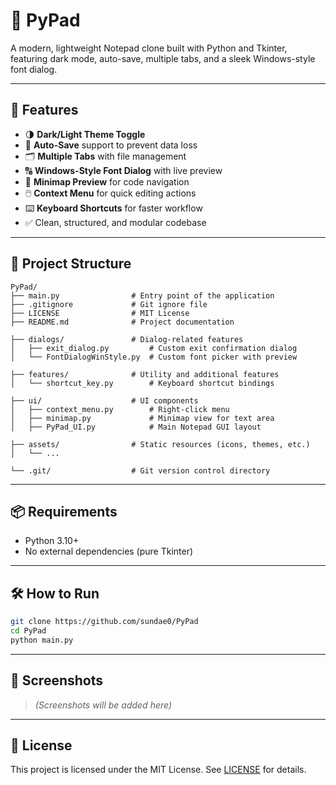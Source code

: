 # 📝 PyPad

A modern, lightweight Notepad clone built with Python and Tkinter, featuring dark mode, auto-save, multiple tabs, and a sleek Windows-style font dialog.

---

## 🚀 Features

- 🌗 **Dark/Light Theme Toggle**
- 🧠 **Auto-Save** support to prevent data loss
- 🗂️ **Multiple Tabs** with file management
- 🔠 **Windows-Style Font Dialog** with live preview
- 🧾 **Minimap Preview** for code navigation
- 🖱️ **Context Menu** for quick editing actions
- ⌨️ **Keyboard Shortcuts** for faster workflow
- ✅ Clean, structured, and modular codebase

---

## 📁 Project Structure

```
PyPad/
├── main.py                # Entry point of the application
├── .gitignore             # Git ignore file
├── LICENSE                # MIT License
├── README.md              # Project documentation

├── dialogs/               # Dialog-related features
│   ├── exit_dialog.py         # Custom exit confirmation dialog
│   └── FontDialogWinStyle.py  # Custom font picker with preview

├── features/              # Utility and additional features
│   └── shortcut_key.py        # Keyboard shortcut bindings

├── ui/                    # UI components
│   ├── context_menu.py        # Right-click menu
│   ├── minimap.py             # Minimap view for text area
│   ├── PyPad_UI.py            # Main Notepad GUI layout

├── assets/                # Static resources (icons, themes, etc.)
│   └── ...                  

└── .git/                  # Git version control directory
```

---

## 📦 Requirements

- Python 3.10+
- No external dependencies (pure Tkinter)

---

## 🛠️ How to Run

```bash
git clone https://github.com/sundae0/PyPad
cd PyPad
python main.py
```

---

## 🎨 Screenshots

> *(Screenshots will be added here)*

---

## 📄 License

This project is licensed under the MIT License. See [LICENSE](LICENSE) for details.
